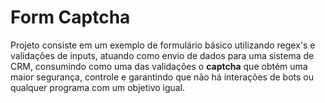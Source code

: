 # Form Captcha
Projeto consiste em um exemplo de formulário básico utilizando regex's e validações de inputs,
atuando como envio de dados para uma sistema de CRM, consumindo como uma das validações o **captcha** que obtém uma maior segurança, controle e garantindo
que não há interações de bots ou qualquer programa com um objetivo igual.
